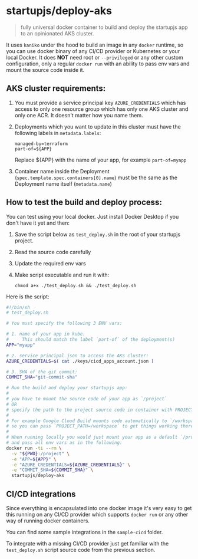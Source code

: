 # startupjs/deploy-aks

> fully universal docker container to build and deploy the startupjs app to an opinionated AKS cluster.

It uses `kaniko` under the hood to build an image in any `docker` runtime, so you can use docker binary of any CI/CD provider or Kubernetes or your local Docker. It does **NOT** need root or `--privileged` or any other custom configuration, only a regular `docker run` with an ability to pass env vars and mount the source code inside it.

## AKS cluster requirements:

1. You must provide a service principal key `AZURE_CREDENTIALS` which has access to only one resource group which has only one AKS cluster and only one ACR. It doesn't matter how you name them.

2. Deployments which you want to update in this cluster must have the following labels in `metadata.labels`:

    ```
    managed-by=terraform
    part-of=${APP}
    ```

    Replace ${APP} with the name of your app, for example `part-of=myapp`

3. Container name inside the Deployment (`spec.template.spec.containers[0].name`) must be the same as the Deployment name itself (`metadata.name`)

## How to test the build and deploy process:

You can test using your local docker. Just install Docker Desktop if you don't have it yet and then:

1. Save the script below as `test_deploy.sh` in the root of your startupjs project.
2. Read the source code carefully
3. Update the required env vars
4. Make script executable and run it with:

    ```
    chmod a+x ./test_deploy.sh && ./test_deploy.sh
    ```

Here is the script:

```sh
#!/bin/sh
# test_deploy.sh

# You must specify the following 3 ENV vars:

# 1. name of your app in kube.
#     This should match the label `part-of` of the deployment(s)
APP="myapp"

# 2. service principal json to access the AKS cluster:
AZURE_CREDENTIALS=$( cat ./keys/cicd_apps_account.json )

# 3. SHA of the git commit:
COMMIT_SHA="git-commit-sha"

# Run the build and deploy your startupjs app:
#
# you have to mount the source code of your app as `/project`
# OR
# specify the path to the project source code in container with PROJECT_PATH
#
# For example Google Cloud Build mounts code automatically to `/workspace`,
# so you can pass `PROJECT_PATH=/workspace` to get things working there.
#
# When running locally you would just mount your app as a default `/project`
# and pass all env vars as in the following:
docker run -ti --rm \
  -v "${PWD}:/project" \
  -e "APP=${APP}" \
  -e "AZURE_CREDENTIALS=${AZURE_CREDENTIALS}" \
  -e "COMMIT_SHA=${COMMIT_SHA}" \
  startupjs/deploy-aks
```

## CI/CD integrations

Since everything is encapsulated into one docker image it's very easy to get this running on any CI/CD provider which supports `docker run` or any other way of running docker containers.

You can find some sample integrations in the `sample-cicd` folder.

To integrate with a missing CI/CD provider just get familiar with the `test_deploy.sh` script source code from the previous section.
